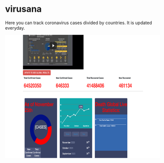 # virusana

Here you can track coronavirus cases divided by countries. It is updated everyday.

<p align="center">
  <img width="560" height="400" src="https://github.com/anastasiiasok/virusana/blob/main/public/readme.png">
</p>
